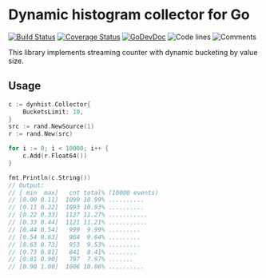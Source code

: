# Dynamic histogram collector for Go

[![Build Status](https://travis-ci.org/vearutop/dynhist-go.svg?branch=master)](https://travis-ci.org/vearutop/dynhist-go)
[![Coverage Status](https://codecov.io/gh/vearutop/dynhist-go/branch/master/graph/badge.svg)](https://codecov.io/gh/vearutop/dynhist-go)
[![GoDevDoc](https://img.shields.io/badge/dev-doc-00ADD8?logo=go)](https://pkg.go.dev/github.com/vearutop/dynhist-go)
![Code lines](https://sloc.xyz/github/vearutop/dynhist-go/?category=code)
![Comments](https://sloc.xyz/github/vearutop/dynhist-go/?category=comments)

This library implements streaming counter with dynamic bucketing by value size.

## Usage

```go
c := dynhist.Collector{
    BucketsLimit: 10,
}
src := rand.NewSource(1)
r := rand.New(src)

for i := 0; i < 10000; i++ {
    c.Add(r.Float64())
}

fmt.Println(c.String())
// Output:
// [ min  max]   cnt total% (10000 events)
// [0.00 0.11]  1099 10.99% ..........
// [0.11 0.22]  1093 10.93% ..........
// [0.22 0.33]  1127 11.27% ...........
// [0.33 0.44]  1121 11.21% ...........
// [0.44 0.54]   999  9.99% .........
// [0.54 0.63]   964  9.64% .........
// [0.63 0.73]   953  9.53% .........
// [0.73 0.81]   841  8.41% ........
// [0.81 0.90]   797  7.97% .......
// [0.90 1.00]  1006 10.06% ..........

```
